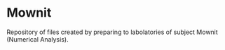 # Mownit
Repository of files created by preparing to labolatories of subject Mownit (Numerical Analysis). 
